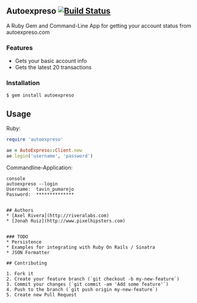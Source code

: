 ## Autoexpreso [![Build Status](https://travis-ci.org/jonahoffline/autoexpreso-cli.png?branch=convert_to_gem)](https://travis-ci.org/jonahoffline/autoexpreso-cli)
A Ruby Gem and Command-Line App for getting your account status from autoexpreso.com

### Features
* Gets your basic account info
* Gets the latest 20 transactions


### Installation
	$ gem install autoexpreso

## Usage

Ruby:

```ruby
require 'autoexpreso'

ae = AutoExpreso::Client.new
ae.login('username', 'password')
```

Commandline-Application:
```
console
autoexpreso --login
Username:  tavin_pumarejo
Password:  **************


## Authors
* [Axel Rivera](http://riveralabs.com)
* [Jonah Ruiz](http://www.pixelhipsters.com)


### TODO
* Persistence
* Examples for integrating with Ruby On Rails / Sinatra
* JSON Formatter

## Contributing

1. Fork it
2. Create your feature branch (`git checkout -b my-new-feature`)
3. Commit your changes (`git commit -am 'Add some feature'`)
4. Push to the branch (`git push origin my-new-feature`)
5. Create new Pull Request